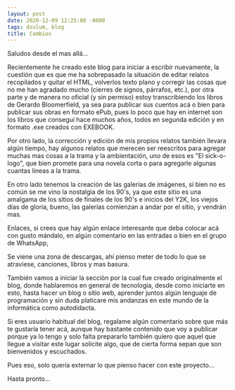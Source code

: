 ```yaml
---
layout: post
date: 2020-12-09 12:25:00 -0600
tags: dzulum, blog
title: Cambios
---
```

Saludos desde el mas allá...

Recientemente he creado este blog para iniciar a escribir nuevamente, la cuestión que es que me ha sobrepasado la situación de editar relatos recopilados y quitar el HTML, volverlos texto plano y corregir las cosas que no me han agradado mucho (cierres de signos, párrafos, etc.), por otra parte y de manera no oficial (y sin permiso) estoy transcribiendo los libros de Gerardo Bloomerfield, ya sea para publicar sus cuentos acá o bien para publicar sus obras en formato ePub, pues lo poco que hay en internet son los libros que conseguí hace muchos años, todos en segunda edición y en formato .exe creados con EXEBOOK.

Por otro lado, la corrección y edición de mis propios relatos también llevara algún tiempo, hay algunos relatos que merecen ser reescritos para agregar muchas mas cosas a la trama y la ambientación, uno de esos es "El sick-o-logo", que bien promete para una novela corta o para agregarle algunas cuantas lineas a la trama.

En otro lado tenemos la creación de las galerías de imágenes, si bien no es común se me vino la nostalgia de los 90's, ya que este sitio es una amalgama de los sitios de finales de los 90's e inicios del Y2K, los viejos días de gloria, bueno, las galerías comienzan a andar por el sitio, y vendrán mas.

Enlaces, si crees que hay algún enlace interesante que deba colocar acá con gusto mándalo, en algún comentario en las entradas o bien en el grupo de WhatsApp,

Se viene una zona de descargas, ahí pienso meter de todo lo que se atraviese, canciones, libros y mas basura.

También vamos a iniciar la sección por la cual fue creado originalmente el blog, donde hablaremos en general de tecnología, desde como iniciarte en esto, hasta hacer un blog o sitio web, aprender juntos algún lenguaje de programación y sin duda platicare mis andanzas en este mundo de la informática como autodidacta.

Si eres usuario habitual del blog, regalame algún comentario sobre que más te gustaría tener acá, aunque hay bastante contenido que voy a publicar porque ya lo tengo y solo falta prepararlo también quiero que aquel que llegue a visitar este lugar solicite algo, que de cierta forma sepan que son bienvenidos y escuchados.

Pues eso, solo quería externar lo que pienso hacer con este proyecto...

Hasta pronto...